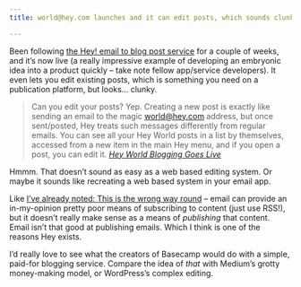 ```yaml
---
title: world@hey.com launches and it can edit posts, which sounds clunky

---
```

Been following [the Hey! email to blog post service](https://hey.com/world/) for a couple of weeks, and it’s now live (a really impressive example of developing an embryonic idea into a product quickly – take note fellow app/service developers). It even lets you edit existing posts, which is something you need on a publication platform, but looks... clunky.

> Can you edit your posts? Yep. Creating a new post is exactly like sending an email to the magic world@hey.com address, but once sent/posted, Hey treats such messages differently from regular emails. You can see all your Hey World posts in a list by themselves, accessed from a new item in the main Hey menu, and if you open a post, you can edit it. <cite>[Hey World Blogging Goes Live](https://daringfireball.net/linked/2021/03/05/hey-world-goes-live)

Hmmm. That doesn’t sound as easy as a web based editing system. Or maybe it sounds like recreating a web based system in your email app.

Like [I’ve already noted: This is the wrong way round](/posts/publishing-to-a-website-is-easy) – email can provide an in-my-opinion pretty poor means of subscribing to content (just use RSS!), but it doesn’t really make sense as a means of _publishing_ that content. Email isn’t that good at publishing emails. Which I think is one of the reasons Hey exists.

I’d really love to see what the creators of Basecamp would do with a simple, paid-for blogging service. Compare the idea of _that_ with Medium’s grotty money-making model, or WordPress’s complex editing.